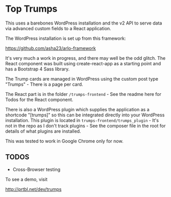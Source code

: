 # Top Trumps

This uses a barebones WordPress installation and the v2 API to serve data via advanced custom fields to a React application.

The WordPress installation is set up from this framework:

https://github.com/asha23/arlo-framework

It's very much a work in progress, and there may well be the odd glitch. The React component was built using create-react-app as a starting point and has a Bootstrap 4 Sass library.

The Trump cards are managed in WordPress using the custom post type "Trumps" - There is a page per card.

The React part is in the folder ```/trumps-frontend``` - See the readme here for Todos for the React component.

There is also a WordPress plugin which supplies the application as a shortcode "[trumps]" so this can be integrated directly into your WordPress installation. This plugin is located in ```trumps-frontend/trumps_plugin``` - It's not in the repo as I don't track plugins - See the composer file in the root for details of what plugins are installed.

This was tested to work in Google Chrome only for now.

## TODOS

* Cross-Browser testing

To see a demo, visit

http://prtbl.net/dev/trumps
